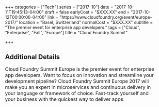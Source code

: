 +++
categories = ["Tech"]
series = ["2017-10"]
date = "2017-10-11T19:45:13-04:00"
draft = false
earlyCost = "$XXX.XX"
end = "2017-10-12T00:00:00-04:00"
link = "https://www.cloudfoundry.org/event/europe-2017/"
location = "Basel, Switzerland"
normalCost = "$XXX.XX"
subtitle = "The premier event for enterprise app developers."
tags = ["Cloud", "Enterprise", "Fall", "Europe"]
title = "Cloud Foundry Summit"

+++
<!--more-->

## Additional Details

<span style="font-size: 1rem;">Cloud Foundry Summit Europe is the premier event for enterprise app developers. Want to focus on innovation and streamline your development pipeline? Cloud Foundry Summit Europe 2017 will make you an expert in microservices and continuous delivery in your language or framework of choice. Fast-track yourself and your business with the quickest way to deliver apps.</span>